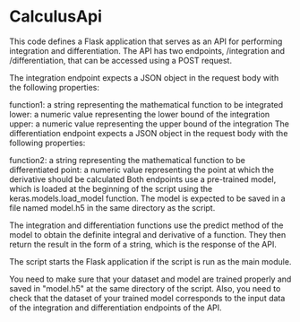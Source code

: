 # CalculusApi

This code defines a Flask application that serves as an API for performing integration and differentiation. The API has two endpoints, /integration and /differentiation, that can be accessed using a POST request.

The integration endpoint expects a JSON object in the request body with the following properties:

function1: a string representing the mathematical function to be integrated
lower: a numeric value representing the lower bound of the integration
upper: a numeric value representing the upper bound of the integration
The differentiation endpoint expects a JSON object in the request body with the following properties:

function2: a string representing the mathematical function to be differentiated
point: a numeric value representing the point at which the derivative should be calculated
Both endpoints use a pre-trained model, which is loaded at the beginning of the script using the keras.models.load_model function. The model is expected to be saved in a file named model.h5 in the same directory as the script.

The integration and differentiation functions use the predict method of the model to obtain the definite integral and derivative of a function. They then return the result in the form of a string, which is the response of the API.

The script starts the Flask application if the script is run as the main module.

You need to make sure that your dataset and model are trained properly and saved in "model.h5" at the same directory of the script. Also, you need to check that the dataset of your trained model corresponds to the input data of the integration and differentiation endpoints of the API.
